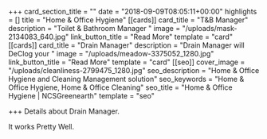 +++
card_section_title = ""
date = "2018-09-09T08:05:11+00:00"
highlights = []
title = "Home & Office Hygiene"
[[cards]]
card_title = "T&B Manager"
description = "Toilet & Bathroom Manager "
image = "/uploads/mask-2134083_640.jpg"
link_button_title = "Read More"
template = "card"
[[cards]]
card_title = "Drain Manager"
description = "Drain Manager will DeClog your "
image = "/uploads/meadow-3375052_1280.jpg"
link_button_title = "Read More"
template = "card"
[[seo]]
cover_image = "/uploads/cleanliness-2799475_1280.jpg"
seo_description = "Home & Office Hygiene and Cleaning Management solution"
seo_keywords = "Home & Office Hygiene, Home & Office Cleaning"
seo_title = "Home & Office Hygiene | NCSGreenearth"
template = "seo"

+++
Details about Drain Manager.

It works Pretty Well. 